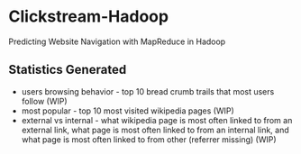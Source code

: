 # Clickstream-Hadoop

Predicting Website Navigation with MapReduce in Hadoop

## Statistics Generated

* users browsing behavior - top 10 bread crumb trails that most users follow (WIP)
* most popular - top 10 most visited wikipedia pages (WIP)
* external vs internal - what wikipedia page is most often linked to from an external link, what page is most often linked to from an internal link, and what page is most often linked to from other (referrer missing) (WIP)

